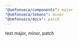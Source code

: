 ```yaml
---
"@smfonseca/components": major
"@smfonseca/tokens": minor
"@smfonseca/docs": patch
---
```


test major, minor, patch
